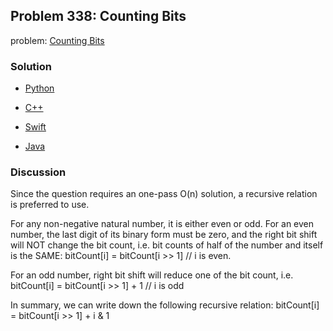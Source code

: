 ## Problem 338: Counting Bits

problem: [Counting Bits](https://leetcode.com/problems/counting-bits/)

### Solution

- [Python](../python/problem338.py)

- [C++](../cpp/problem338.cpp)

- [Swift](../swift/problem338.swift)

- [Java](../java/problem338.java)

### Discussion

Since the question requires an one-pass O(n) solution, a recursive relation is preferred to use.

For any non-negative natural number, it is either even or odd. For an even number, the last digit of its binary form must be zero, and the right bit shift will NOT change the bit count, i.e. bit counts of half of the number and itself is the SAME:
	bitCount[i] = bitCount[i >> 1] // i is even.

For an odd number, right bit shift will reduce one of the bit count, i.e.
	bitCount[i] = bitCount[i >> 1] + 1 // i is odd

In summary, we can write down the following recursive relation:
	bitCount[i] = bitCount[i >> 1] + i & 1

